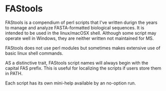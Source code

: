# FAStools

FAStools is a compendium of perl scripts that I've written durign the years to manage and analyze FASTA-formatted biological sequences.
It is intended to be used in the linux/macOSX shell. Although some script may operate well in Windows, they are neither written not maintained for MS.

FAStools does not use perl modules but sometimes makes extensive use of basic linux shell commands.

AS a distinctive trait, FAStools script names will always begin with the capital FAS prefix. This is useful for localizing the scripts if users store them in PATH.

Each script has its own mini-help available by an no-option run.
